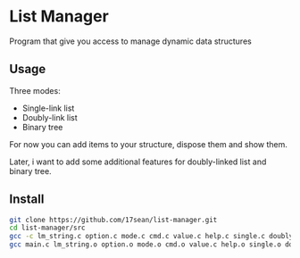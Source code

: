 # List Manager
Program that give you access to manage dynamic data structures

## Usage
Three modes:
- Single-link list
- Doubly-link list
- Binary tree

For now you can add items to your structure, dispose them and show them.

Later, i want to add some additional features for doubly-linked list and
binary tree.

## Install
```bash
git clone https://github.com/17sean/list-manager.git
cd list-manager/src
gcc -c lm_string.c option.c mode.c cmd.c value.c help.c single.c doubly.c bintree.c dsp_all.c
gcc main.c lm_string.o option.o mode.o cmd.o value.c help.o single.o doubly.o bintree.o dsp_all.o -o lm
```
